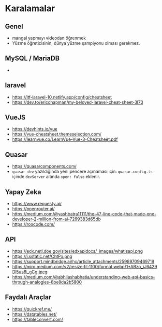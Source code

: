 # Karalamalar

## Genel

- mangal yapmayı videodan öğrenmek
- Yüzme öğreticisinin, dünya yüzme şampiyonu olması gerekmez.

## MySQL / MariaDB

-

## laravel

- <https://itf-laravel-10.netlify.app/config/cheatsheet>
- <https://dev.to/ericchapman/my-beloved-laravel-cheat-sheet-3l73>

## VueJS

- <https://devhints.io/vue>
- <https://vue-cheatsheet.themeselection.com/>
- <https://learnvue.co/LearnVue-Vue-3-Cheatsheet.pdf>

## Quasar

- <https://quasarcomponents.com/>
- `quasar dev` yazıldığında yeni pencere açmaması için: `quasar.config.ts` içinde `devServer` altında `open: false` eklenir.

## Yapay Zeka

- <https://www.requesty.ai/>
- <https://openrouter.ai/>
- <https://medium.com/@yashbatra11111/the-47-line-code-that-made-one-developer-2-million-from-ai-7269383d65db>
- <https://roocode.com/>

## API

- <https://edx.netl.doe.gov/sites/edxapidocs/_images/whatisapi.png>
- <https://i.sstatic.net/ChtPo.png>
- <https://support.mindbridge.ai/hc/article_attachments/25989709469719>
- <https://miro.medium.com/v2/resize:fit:1100/format:webp/1*ABzo_iJ6429Dl5us8i_gCg.jpeg>
- <https://medium.com/@abhilashabhatia/understanding-web-api-basics-through-analogies-8be8da2b5800>

## Faydalı Araçlar

- <https://quickref.me/>
- <https://datatables.net/>
- <https://tableconvert.com/>
